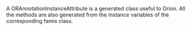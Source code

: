 A ORAnnotationInstanceAttribute is a generated class useful to Orion. All the methods are also generated from the instance variables of the corresponding famix class.